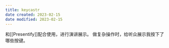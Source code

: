 ```yaml
---
title: keycastr
date created: 2023-02-15
date modified: 2023-02-15
---
```


和[[Presentify]]配合使用，进行演讲展示。
做复杂操作时，给听众展示我按下了哪些按键。
